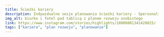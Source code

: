 ```yaml
---
title: Ścieżki kariery
description: Indywidualne sesje planowania ścieżki kariery - Spersonalizowane podejście do Twojego sukcesu zawodowego.
img_alt: biurko i fotel pod tablicą z planem rozwoju osobistego
link: https://www.instagram.com/stories/highlights/18000801341428825/
tags: ["kariera", "plan rozwoju", "planowanie"]
---
```

